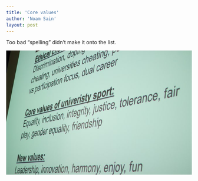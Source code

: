 ```yaml
---
title: 'Core values'
author: 'Noam Sain'
layout: post
---
```


Too bad “spelling” didn’t make it onto the list.

![](/assets/2016/2016-10-univeristy-sport.jpg)